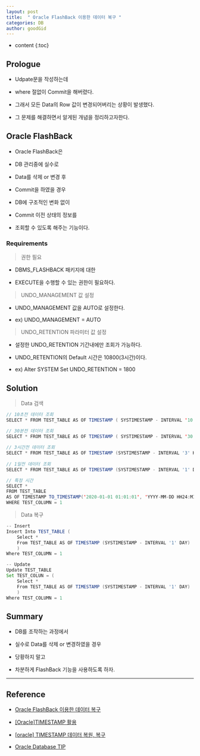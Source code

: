 ```yaml
---
layout: post
title:  " Oracle FlashBack 이용한 데이터 복구 "
categories: DB
author: goodGid
---
```

* content
{:toc}

## Prologue

* Udpate문을 작성하는데

* where 절없이 Commit을 해버렸다.

* 그래서 모든 Data의 Row 값이 변경되어버리는 상황이 발생했다.

* 그 문제를 해결하면서 알게된 개념을 정리하고자한다.

## Oracle FlashBack

* Oracle FlashBack은

* DB 관리중에 실수로 

* Data를 삭제 or 변경 후

* Commit을 하였을 경우

* DB에 구조적인 변화 없이 

* Commit 이전 상태의 정보를 

* 조회할 수 있도록 해주는 기능이다.









### Requirements

> 권한 필요

* DBMS_FLASHBACK 패키지에 대한 

* EXECUTE을 수행할 수 있는 권한이 필요하다.


> UNDO_MANAGEMENT 값 설정

* UNDO_MANAGEMENT 값을 AUTO로 설정한다.

* ex) UNDO_MANAGEMENT = AUTO



> UNDO_RETENTION 파라미터 값 설정

* 설정한 UNDO_RETENTION 기간내에만 조회가 가능하다.

* UNDO_RETENTION의 Default 시간은 10800(3시간)이다.

* ex) Alter SYSTEM Set UNDO_RETENTION = 1800


## Solution

> Data 검색

``` java
// 10초전 데이터 조회
SELECT * FROM TEST_TABLE AS OF TIMESTAMP ( SYSTIMESTAMP - INTERVAL '10' SECOND);

// 30분전 데이터 조회
SELECT * FROM TEST_TABLE AS OF TIMESTAMP ( SYSTIMESTAMP - INTERVAL '30' MINUTE);
 
// 3시간전 데이터 조회
SELECT * FROM TEST_TABLE AS OF TIMESTAMP (SYSTIMESTAMP - INTERVAL '3' HOUR);
 
// 1일전 데이터 조회
SELECT * FROM TEST_TABLE AS OF TIMESTAMP (SYSTIMESTAMP - INTERVAL '1' DAY);

// 특정 시간
SELECT * 
FROM TEST_TABLE
AS OF TIMESTAMP TO_TIMESTAMP('2020-01-01 01:01:01', 'YYYY-MM-DD HH24:MI:SS') 
WHERE TEST_COLUMN = 1
```

> Data 복구

``` java
-- Insert
Insert Into TEST_TABLE (
    Select * 
    From TEST_TABLE AS OF TIMESTAMP (SYSTIMESTAMP - INTERVAL '1' DAY)
    )
Where TEST_COLUMN = 1

-- Update
Update TEST_TABLE
Set TEST_COLUN = (
    Select * 
    From TEST_TABLE AS OF TIMESTAMP (SYSTIMESTAMP - INTERVAL '1' DAY)
    )
Where TEST_COLUMN = 1
```


## Summary

* DB를 조작하는 과정에서

* 실수로 Data를 삭제 or 변경하였을 경우

* 당황하지 말고 

* 차분하게 FlashBack 기능을 사용하도록 하자.


---

## Reference

* [Oracle FlashBack 이용한 데이터 복구](https://jp1020.tistory.com/entry/Oracle-FlashBack-%EC%9D%B4%EC%9A%A9%ED%95%9C-%EB%8D%B0%EC%9D%B4%ED%84%B0-%EB%B3%B5%EA%B5%AC)

* [[Oracle]TIMESTAMP 활용](https://kongzz.tistory.com/17)

* [[oracle] TIMESTAMP 데이터 복원, 복구](https://dlevelb.tistory.com/704)

* [Oracle Database TIP](http://www.gurubee.net/lecture/1876)